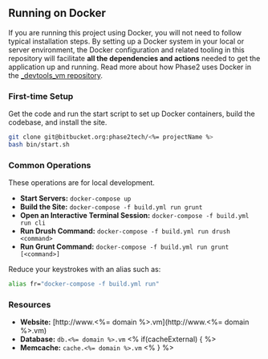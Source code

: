 ## Running on Docker

If you are running this project using Docker, you will not need to follow typical installation steps. By setting up a Docker system in your local or server environment, the Docker configuration and related tooling in this repository will facilitate **all the dependencies and actions** needed to get the application up and running. Read more about how Phase2 uses Docker in the [_devtools_vm repository](https://bitbucket.org/phase2tech/_devtools_vm).

### First-time Setup

Get the code and run the start script to set up Docker containers, build the codebase, and install the site.

```bash
git clone git@bitbucket.org:phase2tech/<%= projectName %>
bash bin/start.sh
```

### Common Operations

These operations are for local development.

* **Start Servers:** `docker-compose up`
* **Build the Site:** `docker-compose -f build.yml run grunt`
* **Open an Interactive Terminal Session:** `docker-compose -f build.yml run cli`
* **Run Drush Command:** `docker-compose -f build.yml run drush <command>`
* **Run Grunt Command:** `docker-compose -f build.yml run grunt [<command>]`

Reduce your keystrokes with an alias such as:

```bash
alias fr="docker-compose -f build.yml run"
```

### Resources

* **Website:** [http://www.<%= domain %>.vm](http://www.<%= domain %>.vm)
* **Database:** `db.<%= domain %>.vm`
<% if(cacheExternal) { %>
* **Memcache:** `cache.<%= domain %>.vm`
<% } %>
